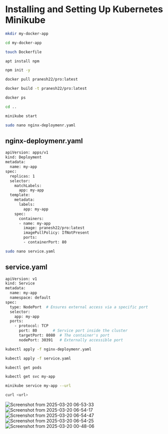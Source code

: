 # Installing and Setting Up Kubernetes Minikube


```bash
mkdir my-docker-app
```
```bash
cd my-docker-app
```
```bash
touch Dockerfile
```
```bash
apt install npm
```
```bash
npm init -y
```
```bash
docker pull pranesh22/pro:latest
```
```bash
docker build -t pranesh22/pro:latest
```
```bash
docker ps
```
```bash
cd ..
```
```bash
minikube start
```
```bash
sudo nano nginx-deploymenr.yaml
```

## nginx-deploymenr.yaml

```bash
apiVersion: apps/v1
kind: Deployment
metadata:
  name: my-app
spec:
  replicas: 1
  selector:
    matchLabels:
      app: my-app
  template:
    metadata:
      labels:
        app: my-app
    spec:
      containers:
      - name: my-app
        image: pranesh22/pro:latest
        imagePullPolicy: IfNotPresent
        ports:
        - containerPort: 80
```

```bash
sudo nano service.yaml
```

## service.yaml

```bash
apiVersion: v1
kind: Service
metadata:
  name: my-app
  namespace: default
spec:
  type: NodePort  # Ensures external access via a specific port
  selector:
    app: my-app
  ports:
    - protocol: TCP
      port: 80       # Service port inside the cluster
      targetPort: 8080  # The container's port
      nodePort: 30391   # Externally accessible port
```

```bash
kubectl apply -f nginx-deploymenr.yaml
```
```bash
kubectl apply -f service.yaml
```
```bash
kubectl get pods
```
```bash
kubectl get svc my-app
```
```bash
minikube service my-app --url
```
```bash
curl <url>
```

![Screenshot from 2025-03-20 06-53-33](https://github.com/user-attachments/assets/46505648-95a6-4fcc-b37e-1a852617947b)
![Screenshot from 2025-03-20 06-54-17](https://github.com/user-attachments/assets/38524f3d-8792-4968-b2e2-68f027757674)
![Screenshot from 2025-03-20 06-54-47](https://github.com/user-attachments/assets/ebea421f-0914-4be0-8917-d611f63b9e13)
![Screenshot from 2025-03-20 06-54-25](https://github.com/user-attachments/assets/1b8a497a-a9cd-4c16-9720-7cb7c8eec2a2)
![Screenshot from 2025-03-20 00-48-06](https://github.com/user-attachments/assets/933e91fb-a325-44c0-92a1-2e889290bb30)

